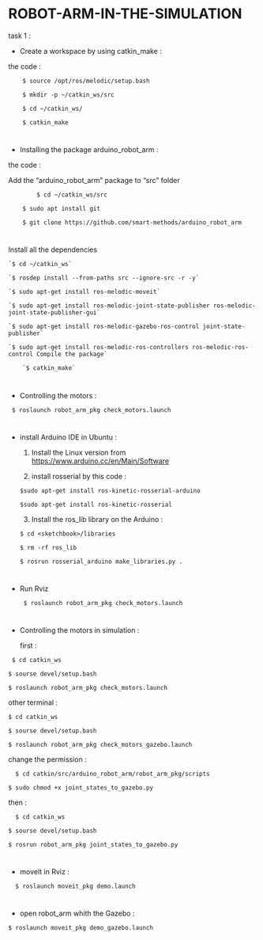 # ROBOT-ARM-IN-THE-SIMULATION
 task 1 :

- Create a workspace by using catkin_make :

the code :
````
    $ source /opt/ros/melodic/setup.bash

    $ mkdir -p ~/catkin_ws/src 

    $ cd ~/catkin_ws/ 

    $ catkin_make 
````


# 
- Installing the package arduino_robot_arm : 

the code :

Add the “arduino_robot_arm” package to “src” folder

```
        $ cd ~/catkin_ws/src

	$ sudo apt install git

	$ git clone https://github.com/smart-methods/arduino_robot_arm
```

# 
 
Install all the dependencies 

	`$ cd ~/catkin_ws`

	`$ rosdep install --from-paths src --ignore-src -r -y`

	`$ sudo apt-get install ros-melodic-moveit`

	`$ sudo apt-get install ros-melodic-joint-state-publisher ros-melodic-joint-state-publisher-gui`

	`$ sudo apt-get install ros-melodic-gazebo-ros-control joint-state-publisher`

	`$ sudo apt-get install ros-melodic-ros-controllers ros-melodic-ros-control Compile the package`

        `$ catkin_make`

# 

- Controlling the motors :

 ` $ roslaunch robot_arm_pkg check_motors.launch`
# 
- install Arduino IDE in Ubuntu :


  1. Install the Linux version from https://www.arduino.cc/en/Main/Software

  2. install rosserial by this code :

   `$sudo apt-get install ros-kinetic-rosserial-arduino`

   `$sudo apt-get install ros-kinetic-rosserial`

  3. Install the ros_lib library on the Arduino :

   `$ cd <sketchbook>/libraries`

   `$ rm -rf ros_lib`

   `$ rosrun rosserial_arduino make_libraries.py .`
# 
- Run Rviz

  ` $ roslaunch robot_arm_pkg check_motors.launch`
# 
- Controlling the motors in simulation :

  first : 

 ` $ cd catkin_ws`

  `$ sourse devel/setup.bash`

  `$ roslaunch robot_arm_pkg check_motors.launch`

  other terminal :

  `$ cd catkin_ws`

  `$ sourse devel/setup.bash`

  `$ roslaunch robot_arm_pkg check_motors_gazebo.launch`

  change the permission :

`  $ cd catkin/src/arduino_robot_arm/robot_arm_pkg/scripts`

`$ sudo chmod +x joint_states_to_gazebo.py`

  then : 

`  $ cd catkin_ws`

  `$ sourse devel/setup.bash`

  `$ rosrun robot_arm_pkg joint_states_to_gazebo.py`
# 
- movelt in Rviz :

`  $ roslaunch moveit_pkg demo.launch`
# 
 - open robot_arm whith the Gazebo :

  `$ roslaunch moveit_pkg demo_gazebo.launch`
  
